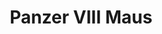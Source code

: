 ---
title: "Panzer VIII Maus"
description: "Carro de combate superpesado alemán desarrollado durante la Segunda Guerra Mundial. No se llegó a producir en masa y tan solo se fabricaron dos prototipos. Uno de ellos estaba sin torreta cuando los capturaron las tropas soviéticas y le montaron la torreta del otro prototipo que encontraron destruido."
type: Tanque superpesado
country: Alemania nazi
orbit: "45deg 75deg 70%"
target: "0m 0.75m 0m"
---